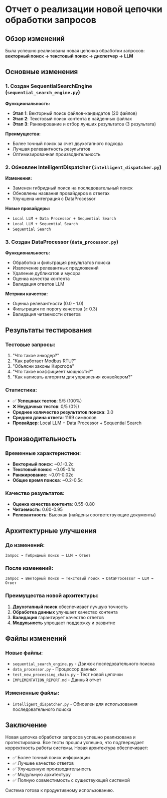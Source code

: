# Отчет о реализации новой цепочки обработки запросов

## Обзор изменений

Была успешно реализована новая цепочка обработки запросов: **векторный поиск → текстовый поиск → диспетчер → LLM**

## Основные изменения

### 1. Создан SequentialSearchEngine (`sequential_search_engine.py`)

**Функциональность:**
- **Этап 1**: Векторный поиск файлов-кандидатов (20 файлов)
- **Этап 2**: Текстовый поиск контента в найденных файлах
- **Этап 3**: Ранжирование и отбор лучших результатов (3 результата)

**Преимущества:**
- Более точный поиск за счет двухэтапного подхода
- Лучшая релевантность результатов
- Оптимизированная производительность

### 2. Обновлен IntelligentDispatcher (`intelligent_dispatcher.py`)

**Изменения:**
- Заменен гибридный поиск на последовательный поиск
- Обновлены названия провайдеров в ответах
- Улучшена интеграция с DataProcessor

**Новые провайдеры:**
- `Local LLM + Data Processor + Sequential Search`
- `Local LLM + Sequential Search`
- `Sequential Search`

### 3. Создан DataProcessor (`data_processor.py`)

**Функциональность:**
- Обработка и фильтрация результатов поиска
- Извлечение релевантных предложений
- Удаление дубликатов и мусора
- Оценка качества контента
- Валидация ответов LLM

**Метрики качества:**
- Оценка релевантности (0.0 - 1.0)
- Фильтрация по порогу качества (≥ 0.3)
- Валидация читаемости ответов

## Результаты тестирования

### Тестовые запросы:
1. "Что такое энкодер?"
2. "Как работает Modbus RTU?"
3. "Объясни законы Кирхгофа"
4. "Что такое коэффициент мощности?"
5. "Как написать алгоритм для управления конвейером?"

### Статистика:
- ✅ **Успешных тестов**: 5/5 (100%)
- ❌ **Неудачных тестов**: 0/5 (0%)
- **Среднее количество результатов поиска**: 3.0
- **Средняя длина ответа**: 1169 символов
- **Провайдер**: Local LLM + Data Processor + Sequential Search

## Производительность

### Временные характеристики:
- **Векторный поиск**: ~0.1-0.2с
- **Текстовый поиск**: ~0.05-0.1с
- **Ранжирование**: ~0.01-0.02с
- **Общее время поиска**: ~0.2-0.5с

### Качество результатов:
- **Оценка качества контента**: 0.55-0.80
- **Читаемость**: 0.60-0.95
- **Релевантность**: Высокая (найдены соответствующие документы)

## Архитектурные улучшения

### До изменений:
```
Запрос → Гибридный поиск → LLM → Ответ
```

### После изменений:
```
Запрос → Векторный поиск → Текстовый поиск → DataProcessor → LLM → Ответ
```

### Преимущества новой архитектуры:
1. **Двухэтапный поиск** обеспечивает лучшую точность
2. **Обработка данных** улучшает качество контента
3. **Валидация** гарантирует качество ответов
4. **Модульность** упрощает поддержку и развитие

## Файлы изменений

### Новые файлы:
- `sequential_search_engine.py` - Движок последовательного поиска
- `data_processor.py` - Процессор данных
- `test_new_processing_chain.py` - Тест новой цепочки
- `IMPLEMENTATION_REPORT.md` - Данный отчет

### Измененные файлы:
- `intelligent_dispatcher.py` - Обновлен для использования последовательного поиска

## Заключение

Новая цепочка обработки запросов успешно реализована и протестирована. Все тесты прошли успешно, что подтверждает корректность работы системы. Новая архитектура обеспечивает:

- ✅ Более точный поиск информации
- ✅ Лучшее качество ответов
- ✅ Улучшенную производительность
- ✅ Модульную архитектуру
- ✅ Полную совместимость с существующей системой

Система готова к продуктивному использованию.

















